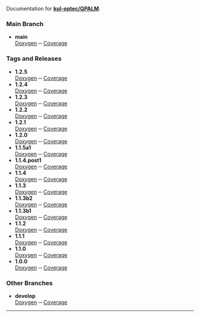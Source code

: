 Documentation for [**kul-optec/QPALM**](https://github.com/kul-optec/QPALM).

### Main Branch

- **main**  
  [Doxygen](Doxygen/index.html) ─ [Coverage](Coverage/index.html)

### Tags and Releases

- **1.2.5**  
  [Doxygen](1.2.5/Doxygen/index.html) ─ [Coverage](1.2.5/Coverage/index.html)
- **1.2.4**  
  [Doxygen](1.2.4/Doxygen/index.html) ─ [Coverage](1.2.4/Coverage/index.html)
- **1.2.3**  
  [Doxygen](1.2.3/Doxygen/index.html) ─ [Coverage](1.2.3/Coverage/index.html)
- **1.2.2**  
  [Doxygen](1.2.2/Doxygen/index.html) ─ [Coverage](1.2.2/Coverage/index.html)
- **1.2.1**  
  [Doxygen](1.2.1/Doxygen/index.html) ─ [Coverage](1.2.1/Coverage/index.html)
- **1.2.0**  
  [Doxygen](1.2.0/Doxygen/index.html) ─ [Coverage](1.2.0/Coverage/index.html)
- **1.1.5a1**  
  [Doxygen](1.1.5a1/Doxygen/index.html) ─ [Coverage](1.1.5a1/Coverage/index.html)
- **1.1.4.post1**  
  [Doxygen](1.1.4.post1/Doxygen/index.html) ─ [Coverage](1.1.4.post1/Coverage/index.html)
- **1.1.4**  
  [Doxygen](1.1.4/Doxygen/index.html) ─ [Coverage](1.1.4/Coverage/index.html)
- **1.1.3**  
  [Doxygen](1.1.3/Doxygen/index.html) ─ [Coverage](1.1.3/Coverage/index.html)
- **1.1.3b2**  
  [Doxygen](1.1.3b2/Doxygen/index.html) ─ [Coverage](1.1.3b2/Coverage/index.html)
- **1.1.3b1**  
  [Doxygen](1.1.3b1/Doxygen/index.html) ─ [Coverage](1.1.3b1/Coverage/index.html)
- **1.1.2**  
  [Doxygen](1.1.2/Doxygen/index.html) ─ [Coverage](1.1.2/Coverage/index.html)
- **1.1.1**  
  [Doxygen](1.1.1/Doxygen/index.html) ─ [Coverage](1.1.1/Coverage/index.html)
- **1.1.0**  
  [Doxygen](1.1.0/Doxygen/index.html) ─ [Coverage](1.1.0/Coverage/index.html)
- **1.0.0**  
  [Doxygen](1.0.0/Doxygen/index.html) ─ [Coverage](1.0.0/Coverage/index.html)

### Other Branches

- **develop**  
  [Doxygen](develop/Doxygen/index.html) ─ [Coverage](develop/Coverage/index.html)

***

